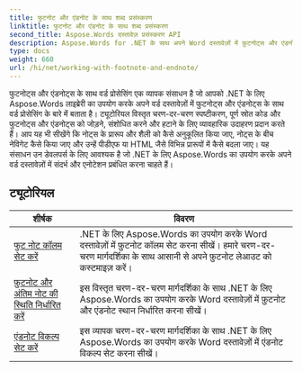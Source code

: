 ```yaml
---
title: फुटनोट और एंडनोट के साथ शब्द प्रसंस्करण
linktitle: फुटनोट और एंडनोट के साथ शब्द प्रसंस्करण
second_title: Aspose.Words दस्तावेज़ प्रसंस्करण API
description: Aspose.Words for .NET के साथ अपने Word दस्तावेज़ों में फ़ुटनोट्स और एंडनोट्स के साथ काम करना सीखें। विस्तृत ट्यूटोरियल और व्यावहारिक उदाहरण।
type: docs
weight: 660
url: /hi/net/working-with-footnote-and-endnote/
---
```

फुटनोट्स और एंडनोट्स के साथ वर्ड प्रोसेसिंग एक व्यापक संसाधन है जो आपको .NET के लिए Aspose.Words लाइब्रेरी का उपयोग करके अपने वर्ड दस्तावेज़ों में फुटनोट्स और एंडनोट्स के साथ वर्ड प्रोसेसिंग के बारे में बताता है। ट्यूटोरियल विस्तृत चरण-दर-चरण स्पष्टीकरण, पूर्ण स्रोत कोड और फुटनोट्स और एंडनोट्स को जोड़ने, संशोधित करने और हटाने के लिए व्यावहारिक उदाहरण प्रदान करते हैं। आप यह भी सीखेंगे कि नोट्स के प्रारूप और शैली को कैसे अनुकूलित किया जाए, नोट्स के बीच नेविगेट कैसे किया जाए और उन्हें पीडीएफ या HTML जैसे विभिन्न प्रारूपों में कैसे बदला जाए। यह संसाधन उन डेवलपर्स के लिए आवश्यक है जो .NET के लिए Aspose.Words का उपयोग करके अपने वर्ड दस्तावेज़ों में संदर्भ और एनोटेशन प्रबंधित करना चाहते हैं।

 ## ट्यूटोरियल
| शीर्षक | विवरण |
| --- | --- |
| [फुट नोट कॉलम सेट करें](./set-foot-note-columns/) | .NET के लिए Aspose.Words का उपयोग करके Word दस्तावेज़ों में फ़ुटनोट कॉलम सेट करना सीखें। हमारे चरण-दर-चरण मार्गदर्शिका के साथ आसानी से अपने फ़ुटनोट लेआउट को कस्टमाइज़ करें। |
| [फ़ुटनोट और अंतिम नोट की स्थिति निर्धारित करें](./set-footnote-and-end-note-position/) | इस विस्तृत चरण-दर-चरण मार्गदर्शिका के साथ .NET के लिए Aspose.Words का उपयोग करके Word दस्तावेज़ों में फ़ुटनोट और एंडनोट स्थान निर्धारित करना सीखें। |
| [एंडनोट विकल्प सेट करें](./set-endnote-options/) | इस व्यापक चरण-दर-चरण मार्गदर्शिका के साथ .NET के लिए Aspose.Words का उपयोग करके Word दस्तावेज़ों में एंडनोट विकल्प सेट करना सीखें। |